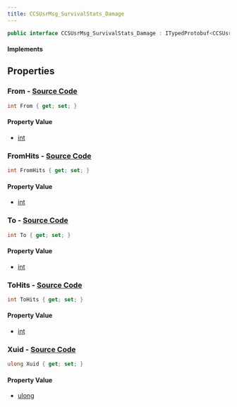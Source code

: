 ```yaml
---
title: CCSUsrMsg_SurvivalStats_Damage
---
```


```csharp
public interface CCSUsrMsg_SurvivalStats_Damage : ITypedProtobuf<CCSUsrMsg_SurvivalStats_Damage>, INativeHandle
```

#### Implements

## Properties

### **From** - [Source Code](https://github.com/swiftly-solution/swiftlys2/blob/main/managed/src/SwiftlyS2.Generated/Protobufs/Interfaces/CCSUsrMsg_SurvivalStats_Damage.cs#L22)

```csharp
int From { get; set; }
```

#### Property Value

- [int](https://learn.microsoft.com/dotnet/api/system.int32)

### **FromHits** - [Source Code](https://github.com/swiftly-solution/swiftlys2/blob/main/managed/src/SwiftlyS2.Generated/Protobufs/Interfaces/CCSUsrMsg_SurvivalStats_Damage.cs#L25)

```csharp
int FromHits { get; set; }
```

#### Property Value

- [int](https://learn.microsoft.com/dotnet/api/system.int32)

### **To** - [Source Code](https://github.com/swiftly-solution/swiftlys2/blob/main/managed/src/SwiftlyS2.Generated/Protobufs/Interfaces/CCSUsrMsg_SurvivalStats_Damage.cs#L16)

```csharp
int To { get; set; }
```

#### Property Value

- [int](https://learn.microsoft.com/dotnet/api/system.int32)

### **ToHits** - [Source Code](https://github.com/swiftly-solution/swiftlys2/blob/main/managed/src/SwiftlyS2.Generated/Protobufs/Interfaces/CCSUsrMsg_SurvivalStats_Damage.cs#L19)

```csharp
int ToHits { get; set; }
```

#### Property Value

- [int](https://learn.microsoft.com/dotnet/api/system.int32)

### **Xuid** - [Source Code](https://github.com/swiftly-solution/swiftlys2/blob/main/managed/src/SwiftlyS2.Generated/Protobufs/Interfaces/CCSUsrMsg_SurvivalStats_Damage.cs#L13)

```csharp
ulong Xuid { get; set; }
```

#### Property Value

- [ulong](https://learn.microsoft.com/dotnet/api/system.uint64)

